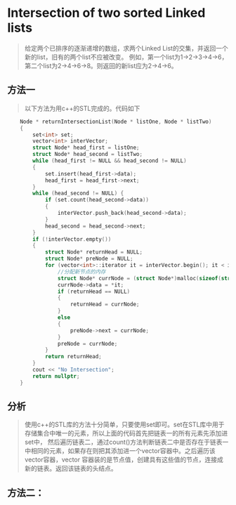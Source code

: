# Intersection of two sorted Linked lists



>给定两个已排序的逐渐递增的数组，求两个Linked List的交集，并返回一个新的list，旧有的两个list不应被改变。
>例如，第一个list为1->2->3->4->6，第二个list为2->4->6->8。则返回的新list应为2->4->6。

## 方法一
>以下方法为用c++的STL完成的。代码如下

```c++
    Node * returnIntersectionList(Node * listOne, Node * listTwo)
    {
    	set<int> set;
    	vector<int> interVector;
    	struct Node* head_first = listOne;
    	struct Node* head_second = listTwo;
    	while (head_first != NULL && head_second != NULL)
    	{
    		set.insert(head_first->data);
    		head_first = head_first->next;
    	}
    	while (head_second != NULL) {
    		if (set.count(head_second->data))
    		{
    			interVector.push_back(head_second->data);
    		}
    		head_second = head_second->next;
    	}
    	if (!interVector.empty())
    	{
    		struct Node* returnHead = NULL;
    		struct Node* preNode = NULL;
    		for (vector<int>::iterator it = interVector.begin(); it < interVector.end(); it++) {
    			//分配新节点的内存
    			struct Node* currNode = (struct Node*)malloc(sizeof(struct Node));
    			currNode->data = *it;
    			if (returnHead == NULL)
    			{
    				returnHead = currNode;
    			}
    			else
    			{
    				preNode->next = currNode;
    			}
    			preNode = currNode;
    		}
    		return returnHead;
    	}
    	cout << "No Intersection";
    	return nullptr;
    }
```
## 分析
>使用c++的STL库的方法十分简单，只要使用set即可。set在STL库中用于存储集合中唯一的元素，所以上面的代码首先把链表一的所有元素先添加进set中，
>然后遍历链表二，通过count()方法判断链表二中是否存在于链表一中相同的元素，如果存在则把其添加进一个vector容器中。之后遍历该vector容器，vector
>容器装的是节点值，创建具有这些值的节点，连接成新的链表。返回该链表的头结点。

## 方法二：





